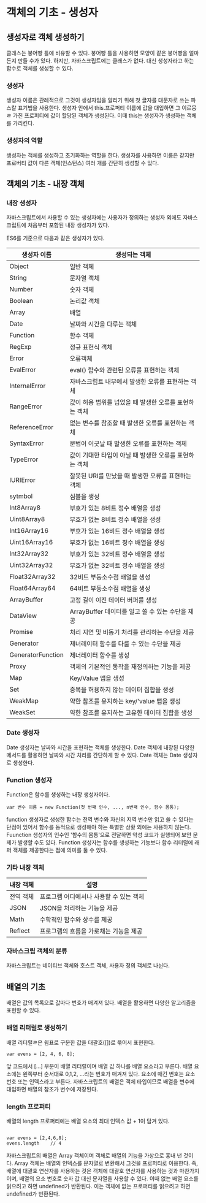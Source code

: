 # 객체의 기초 - 생성자

## 생성자로 객체 생성하기

클래스는 붕어빵 틀에 비유할 수 있다. 붕어빵 틀을 사용하면 모양이 같은 붕어빵을 얼마든지 만들 수가 있다. 하지만, 자바스크립트에는 클래스가 없다. 대신 생성자라고 하는 함수로 객체를 생성할 수 있다.

### 생성자

생성자 이름은 관례적으로 그것이 생성자임을 알리기 위해 첫 글자를 대문자로 쓰는 파스칼 표기법을 사용한다. 생성자 안에서 this.프로퍼티 이름에 값을 대입하면 그 이르믕ㄹ 가진 프로퍼티에 값이 할당된 객체가 생성된다. 이때 this는 생성자가 생성하는 객체를 가리킨다.

### 생성자의 역할

생성자는 객체를 생성하고 초기화하는 역할을 한다. 생성자를 사용하면 이름은 같지만 프로버티 값이 다른 객체(인스턴스) 여러 개를 간단히 생성할 수 있다.

## 객체의 기초 - 내장 객체

### 내장 생성자

자바스크립트에서 사용할 수 있는 생성자에는 사용자가 정의하는 생성자 외에도 자바스크립트에 처음부터 포함된 내장 생성자가 있다.

ES6를 기준으로 다음과 같은 생성자가 있다.

|생성자 이름|생성되는 객체|
|---|-----|
|Object|일반 객체|
|String|문자열 객체|
|Number|숫자 객체|
|Boolean|논리값 객체|
|Array|배열|
|Date|날짜와 시간을 다루는 객체|
|Function|함수 객체|
|RegExp|정규 표현식 객체|
|Error|오류객체|
|EvalError|eval() 함수와 관련된 오류를 표현하는 객체|
|InternalError|자바스크립트 내부에서 발생한 오류를 표현하는 객체|
|RangeError|값이 허용 범위를 넘었을 때 발생한 오류를 표현하는 객체|
|ReferenceError|없는 변수를 참조할 때 발생한 오류를 표현하는 객체|
|SyntaxError|문법이 어긋날 때 발생한 오류를 표현하는 객체|
|TypeError|값이 기대한 타입이 아닐 때 발생한 오류를 표현하는 객체|
|lURIError|잘못된 URI를 만났을 때 발생한 오류를 표현하는 객체|
|sytmbol|심볼을 생성|
|Int8Array8|부호가 있는 8비트 정수 배열을 생성|
|Uint8Array8|부호가 없는 8비트 정수 배열을 생성|
|Int16Array16|부호가 있는 16비트 정수 배열을 생성|
|Uint16Array16|부호가 없는 16비트 정수 배열을 생성|
|Int32Array32|부호가 있는 32비트 정수 배열을 생성|
|Uint32Array32|부호가 없는 32비트 정수 배열을 생성
|Float32Array32|32비트 부동소수점 배열을 생성|
|Float64Array64|64비트 부동소수점 배열을 생성|
|ArrayBuffer|고정 길이 이진 데이터 버퍼를 생성|
|DataView|ArrayBuffer 데이터를 일고 쓸 수 있는 수단을 제공|
|Promise|처리 지연 및 비동기 처리를 관리하는 수단을 제공|
|Generator|제너레이터 함수를 다룰 수 있는 수단을 제공|
|GeneratorFunction|제너레이터 함수를 생성|
|Proxy|객체의 기본적인 동작을 재정의하는 기능을 제공|
|Map|Key/Value 맵을 생성|
|Set|중복을 허용하지 않는 데이터 집합을 생성|
|WeakMap|약한 참조를 유지하는 key/'value 맵을 생성|
|WeakSet|약한 참조를 유지하는 고유한 데이터 집합을 생성|

### Date 생성자

Date 생성자는 날짜와 시간을 표현하는 객체를 생성한다. Date 객체에 내장된 다양한 메서드를 활용하면 날짜와 시간 처리를 간단하게 할 수 있다. Date 객체는 Date 생성자로 생성한다.

### Function 생성자

Function은 함수를 생성하는 내장 생성자이다.

```
var 변수 이름 = new Function(첫 번째 인수, ..., n번째 인수, 함수 몸통);
```

function 생성자로 생성한 함수는 전역 변수와 자신의 지역 변수만 읽고 쓸 수 있다는 단점이 있어서 함수를 동적으로 생성해야 하는 특별한 상황 외에는 사용하지 않는다. Fuunction 생성자의 인수인 '함수의 몸통'으로 전달하면 악성 코드가 실행되어 보안 문제가 발생할 수도 있다. Function 생성자는 함수를 생성하는 기능보다 함수 리터럴에 래퍼 객체를 제공한다는 점에 의미를 둘 수 있다.

### 기타 내장 객체

|내장 객체|설명|
|--------|----|
|전역 객체|프로그램 어디에서나 사용할 수 있는 객체|
|JSON|JSON을 처리하는 기능을 제공|
|Math|수학적인 함수와 상수를 제공|
|Reflect|프로그램의 흐름을 가로채는 기능을 제공|

### 자바스크립 객체의 분류

자바스크립트는 네이티브 객체와 호스트 객체, 사용자 정의 객체로 나뉜다.

## 배열의 기초

배열은 값의 목록으로 값마다 번호가 매겨져 있다. 배열을 활용하면 다양한 알고리즘을 표현할 수 있다.

### 배열 리터럴로 생성하기

배열 리터럴ㄹ은 쉼표로 구분한 값을 대괄호([])로 묶어서 표현한다.

```
var evens = [2, 4, 6, 8];
```
앞 코드에서 [...] 부분이 배열 리터럴이며 배열 값 하나를 배열 요소라고 부른다. 배열 요소에는 왼쪽부터 순서대로 0,1,2, ...라는 번호가 매겨져 있다. 요소에 매긴 번호는 요소 번호 또는 인덱스라고 부른다.
자바스크립트의 배열은 객체 타입이므로 배열을 변수에 대입하면 배열의 참조가 변수에 저장된다.

### length 프로퍼티

배열의 length 프로퍼티에는 배열 요소의 최대 인덱스 값 + 1이 담겨 있다.

```

var evens = [2,4,6,8];
evens.length    // 4

```

자바스크립트의 배열은 Array 객체이며 객체로 배열의 기능을 가상으로 흉내 낸 것이다. Array 객체는 배열의 인덱스를 문자열로 변환해서 그것을 프로퍼티로 이용한다. 즉, 배열에 대괄호 연산자를 사용하는 것은 객체에 대괄호 연산자를 사용하는 것과 마찬가지이며, 배열의 요소 번호로 숫자 값 대신 문자열을 사용할 수 있다. 이때 없는 배열 요소를 읽으려고 하면 undefined가 반환된다. 이는 객체에 없는 프로퍼티를 읽으려고 하면 undefined가 반환된다. 